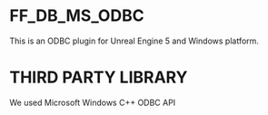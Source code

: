 # FF_DB_MS_ODBC
This is an ODBC plugin for Unreal Engine 5 and Windows platform.

# THIRD PARTY LIBRARY
We used Microsoft Windows C++ ODBC API
 
